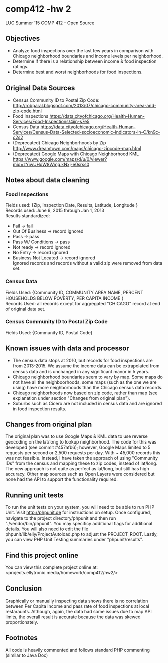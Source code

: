 # comp412 -hw 2
LUC Summer '15 COMP 412 - Open Source


## Objectives
* Analyze food inspections over the last few years in comparison with Chicago neighborhood boundaries and income levels per neighborhood.  
* Determine if there is a relationship between income & food inspection ratings.  
* Determine best and worst neighborhoods for food inspections.  


## Original Data Sources
* Census Community ID to Postal Zip Code: <http://robparal.blogspot.com/2013/07/chicago-community-area-and-zip-code.html>  
* Food Inspections <https://data.cityofchicago.org/Health-Human-Services/Food-Inspections/4ijn-s7e5>  
* Census Data <https://data.cityofchicago.org/Health-Human-Services/Census-Data-Selected-socioeconomic-indicators-in-C/kn9c-c2s2>  
* (Deprecated) Chicago Neighborhoods by Zip <http://www.dreamtown.com/maps/chicago-zipcode-map.html>  
* (Deprecated) Google Maps with Chicago Neighborhood KML <https://www.google.com/maps/d/u/0/viewer?mid=zYiwUHdW8Wmg.kNxj-e0srss0>  

## Notes about data cleaning
### Food Inspections
Fields used: {Zip, Inspection Date, Results, Latitude, Longitude }  
Records used: June 9, 2015 through Jan 1, 2013  
Results standardized:  
* Fail -> fail
* Out Of Business -> record ignored
* Pass -> pass
* Pass W/ Conditions -> pass
* Not ready -> record ignored
* No Entry -> record ignored
* Business Not Located -> record ignored  
Ignored records and records without a valid zip were removed from data set.

### Census Data
Fields Used: {Community ID, COMMUNITY AREA NAME, PERCENT HOUSEHOLDS BELOW POVERTY, PER CAPITA INCOME }  
Records Used: all records except for aggregated "CHICAGO" record at end of original data set.  

### Census Community ID to Postal Zip Code
Fields Used: {Community ID, Postal Code}


## Known issues with data and processor
* The census data stops at 2010, but records for food inspections are from 2013-2015. We assume the income data can be extrapolated from census data and is unchanged in any significant manor in 5 years.   
* Chicago neighborhood boundaries seem to vary by map. Some maps do not have all the neighboorhoods, some maps (such as the one we are using) have more neighborhoods than the Chicago census data records.  
* Chicago neighborhoods now based on zip code, rather than map (see explanation under section "Changes from original plan").  
* Suburbs such as Cicero are not included in census data and are ignored in food inspection results.  


## Changes from original plan
The original plan was to use Google Maps & KML data to use reverse geocoding on the lat/long to lookup neighborhood. The code for this was developed (see commit #457afb6); however, Google Maps limited to 5 requests per second or 2,500 requests per day. With ~ 45,000 records this was not feasible. Instead, I have taken the approach of using "Community IDs" from the census and mapping these to zip codes, instead of lat/long. The new approach is not quite as perfect as lat/long, but still has high accuracy. Other map sources such as Open Layers were considered but none had the API to support the functionality required.


## Running unit tests
To run the unit tests on your system, you will need to be able to run PHP Unit. Visit <http://phpunit.de> for instructions on setup. Once configured, navigate to the project directory/phpunit and then run "./vendor/bin/phpunit". You may specificy additional flags for additional details. You will also need to edit the file phpunit/lib/elly/ProjectAutoload.php to adjust the PROJECT_ROOT. Lastly, you can view PHP Unit Testing summaries under "phpunit/results".

## Find this project online
You can view this complete project online at: <projects.ellytronic.media/homework/comp412/hw2/>


## Conclusion
Graphically or manually inspecting data shows there is no correlation between Per Capita Income and 
pass rate of food inspections at local restaraunts. Although, again, the data had some issues due to 
map API limits, the overall result is accurate because the data was skewed proportionately.


## Footnotes
All code is heavily commented and follows standard PHP commenting (similar to Java Doc)